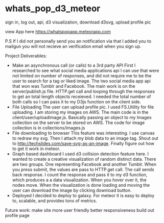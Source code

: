 # whats_pop_d3_meteor
sign in, log out, api, d3 visualization, download d3svg, upload profile pic

view App here 
https://whatspopapp.meteorapp.com

P.S 
If I did not personally send you an notification via that I added you to mailgun you will not recieve an verification email when you sign up. 

Project Deliverables:
- Make an asynchronous call (or calls) to a 3rd party API
  First I researched to see what social media applications api I can use that were not limited on number of responses, and did not require me to be the user to search for a tag or liked image. The two social media app api that won was Tumblr and Facebook. The main work is on the server/publish.js file. HTTP.get call and looping through the responses to get an total length objects receieved. I needed the total number of both calls so I can pass it to my D3js function on the client side. 
- File Uploading
  The user can upload profile pic. I used FS.Utility for file uploading. I am storing my images on AWS. The main code is in the client/user/uploadimage.js. Basically passing an object to my Images collection on the server to be stored on AWS. The code for image collection is in collections/images.js
- File downloading to browser
  This feature was interesting. I use canvas to redraw my svg. Then I attach my blob data to an image tag. Shout out to http://techslides.com/save-svg-as-an-image. Finally figure out how to get it work in meteor. 
- Graph based dashboard 
I used d3 collision detection feature here. I wanted to create a creative visualization of random distinct data. There are two groups. One representing Facebook and another Tumblr. When you press submit, the values are pass to HTTP.get call. The call sends back response. I count the response and pass it to my d3 function, which produces a a data visualization. When you hover over it, the nodes move. When the visualization is done loading and moving the user can download the image by clicking download button. 
- Deployed 
I decided to deploy to galaxy. For meteor it is easy to deploy to, scalable, and provides tons of metrics. 

Future work:
make site more user friendly better responsiveness
build out profile page
